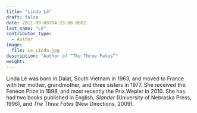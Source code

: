 ```yaml
---
title: "Linda Lê"
draft: false
date: 2011-09-08T04:23:00.000Z
last_name: "Lê"
contributor_type:
  - Author
image:
  file: Le_Linda.jpg
description: "Author of “The Three Fates”"
weight:
---
```


Linda Lê was born in Dalat, South Vietnam in 1963, and moved to France with her mother, grandmother, and three sisters in 1977. She received the Fénéon Prize in 1998, and most recently the Prix Wepler in 2010. She has had two books published in English, _Slander_ (University of Nebraska Press, 1996), and _The Three Fates_ (New Directions, 2009).

